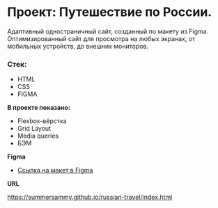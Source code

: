 # Проект: Путешествие по России.
Адаптивный одностраничный сайт, созданный по макету из Figma.
Оптимизированный сайт для просмотра на любых экранах, от мобильных устройств, до внешних мониторов. 

### Стек:
* HTML
* CSS
* FIGMA

**В проекте показано:**

* Flexbox-вёрстка
* Grid Layout
* Media queries
* БЭМ

**Figma**

* [Ссылка на макет в Figma](https://www.figma.com/file/5S2WSbEFL6awjVWJ0NWL8Q/Sprint-3_-Russia-_-desktop-mobile?node-id=28503%3A0)

**URL**

https://summersammy.github.io/russian-travel/index.html